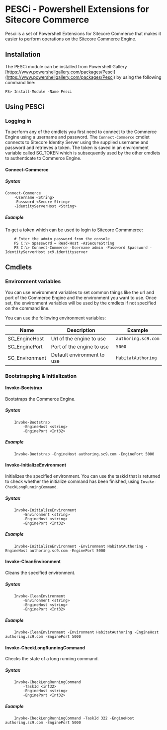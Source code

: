 # PESCi - Powershell Extensions for Sitecore Commerce

Pesci is a set of Powershell Extensions for Sitecore Commerce that makes it easier to perform operations on the Sitecore Commerce Engine. 

## Installation

The PESCi module can be installed from Powershell Gallery [https://www.powershellgallery.com/packages/Pesci](https://www.powershellgallery.com/packages/Pesci) by using the following command line:

```
PS> Install-Module -Name Pesci
```

## Using PESCi

### Logging in

To perform any of the cmdlets you first need to connect to the Commerce Engine using a username and password. The `Connect-Commerce` cmdlet connects to Sitecore Identity Server using the supplied username and password and retrieves a token. The token is saved in an environment variable called SC_TOKEN which is subsequently used by the other cmdlets to authenticate to Commerce Engine. 

#### Connect-Commerce 

##### Syntax
```
Connect-Commerce 
    -Username <String> 
    -Password <Secure String> 
    -IdentityServerHost <String>
```

##### Example
To get a token which can be used to login to Sitecore Commmerce:

```
    # Enter the admin password from the console
    PS C:\> $password = Read-Host -AsSecureString
    PS C:\> Connect-Commerce -Username admin -Password $password -IdentityServerHost sc9.identityserver 
```

## Cmdlets

### Environment variables

You can use environment variables to set common things like the url and port of the Commerce Engine and the environment you want to use. Once set, the environment variables will be used by the cmdlets if not specified on the command line.

You can use the following environment variables:

| Name        | Description           |  Example|
| ------------- |-------------|-------------| 
|SC_EngineHost|Url of the engine to use|`authoring.sc9.com`|
|SC_EnginePort|Port of the engine to use|`5000`|
|SC_Environment|Default environment to use|`HabitatAuthoring`|


### Bootstrapping & Initialization

#### Invoke-Bootstrap

Bootstraps the Commerce Engine.

##### Syntax

```
    Invoke-Bootstrap 
        -EngineHost <string>
        -EnginePort <Int32>
```

##### Example 

```
    Invoke-Bootstrap -EngineHost authoring.sc9.com -EnginePort 5000
```

#### Invoke-InitializeEnvironment

Initializes the specified environment. You can use the taskid that is returned to check whether the initialize command has been finished, using `Invoke-CheckLongRunningCommand`.

##### Syntax

```
    Invoke-InitializeEnvironment
        -Environment <string>
        -EngineHost <string>
        -EnginePort <Int32>
```

##### Example 

```
    Invoke-InitializeEnvironment -Environment HabitatAuthoring -EngineHost authoring.sc9.com -EnginePort 5000
```

#### Invoke-CleanEnvironment

Cleans the specified environment.

##### Syntax

```
    Invoke-CleanEnvironment
        -Environment <string>
        -EngineHost <string>
        -EnginePort <Int32>
```

##### Example 

```
    Invoke-CleanEnvironment -Environment HabitatAuthoring -EngineHost authoring.sc9.com -EnginePort 5000
```

#### Invoke-CheckLongRunningCommand

Checks the state of a long running command.

##### Syntax

```
    Invoke-CheckLongRunningCommand
        -TaskId <int32>
        -EngineHost <string>
        -EnginePort <Int32>
```

##### Example 

```
    Invoke-CheckLongRunningCommand -TaskId 322 -EngineHost authoring.sc9.com -EnginePort 5000
```
